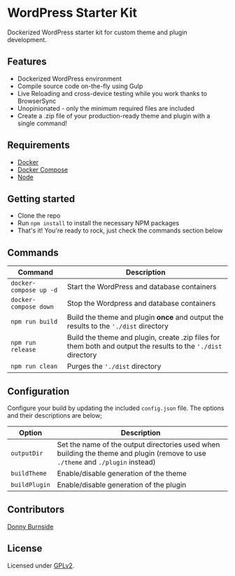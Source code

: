 # WordPress Starter Kit
Dockerized WordPress starter kit for custom theme and plugin development.

## Features
* Dockerized WordPress environment
* Compile source code on-the-fly using Gulp
* Live Reloading and cross-device testing while you work thanks to BrowserSync
* Unopinionated - only the minimum required files are included
* Create a .zip file of your production-ready theme and plugin with a single command!

## Requirements
* [Docker](https://www.docker.com/)
* [Docker Compose](https://docs.docker.com/compose/)
* [Node](https://nodejs.org/)

## Getting started
* Clone the repo
* Run ``npm install`` to install the necessary NPM packages
* That's it! You're ready to rock, just check the commands section below

## Commands
| Command  | Description
|---|-
| ``docker-compose up -d`` | Start the WordPress and database containers
| ``docker-compose down`` | Stop the Wordpress and database containers
| ``npm run build`` | Build the theme and plugin **once** and output the results to the ``'./dist`` directory
| ``npm run release`` | Build the theme and plugin, create .zip files for them both and output the results to the ``'./dist`` directory
| ``npm run clean`` | Purges the ``'./dist`` directory

## Configuration
Configure your build by updating the included ``config.json`` file. 
The options and their descriptions are below;

| Option | Description
|---|-
| ``outputDir`` | Set the name of the output directories used when building the theme and plugin (remove to use ``./theme`` and ``./plugin`` instead)
| ``buildTheme`` | Enable/disable generation of the theme
| ``buildPlugin`` | Enable/disable generation of the plugin

## Contributors
[Donny Burnside](http://donnyburnside.com/)

## License
Licensed under [GPLv2](http://www.gnu.org/licenses/gpl-2.0.html).